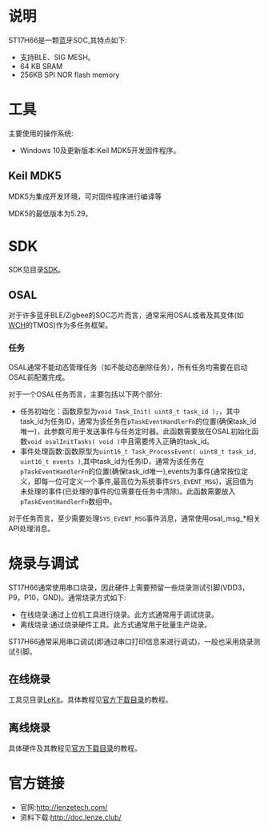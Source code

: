 # 说明

ST17H66是一颗蓝牙SOC,其特点如下:

- 支持BLE、SIG MESH。
- 64 KB SRAM
- 256KB SPI NOR flash memory

# 工具

主要使用的操作系统:

- Windows 10及更新版本:Keil MDK5开发固件程序。

## Keil MDK5

MDK5为集成开发环境，可对固件程序进行编译等

MDK5的最低版本为5.29。

# SDK

SDK见目录[SDK](SDK)。

## OSAL

对于许多蓝牙BLE/Zigbee的SOC芯片而言，通常采用OSAL或者及其变体(如[WCH](https://www.wch.cn/)的TMOS)作为多任务框架。

### 任务

OSAL通常不能动态管理任务（如不能动态删除任务），所有任务均需要在启动OSAL前配置完成。

对于一个OSAL任务而言，主要包括以下两个部分:

- 任务初始化：函数原型为`void Task_Init( uint8_t task_id );`，其中task_id为任务ID，通常为该任务在`pTaskEventHandlerFn`的位置(确保task_id唯一)，此参数可用于发送事件与任务定时器。此函数需要放在OSAL初始化函数`void osalInitTasks( void )`中且需要传入正确的task_id。
- 事件处理函数:函数原型为`uint16_t Task_ProcessEvent( uint8_t task_id, uint16_t events )`,其中task_id为任务ID，通常为该任务在`pTaskEventHandlerFn`的位置(确保task_id唯一),events为事件(通常按位定义，即每一位可定义一个事件,最高位为系统事件`SYS_EVENT_MSG`)，返回值为未处理的事件(已处理的事件的位需要在任务中清除)。此函数需要放入`pTaskEventHandlerFn`数组中。

对于任务而言，至少需要处理`SYS_EVENT_MSG`事件消息，通常使用osal_msg_*相关API处理消息。

# 烧录与调试

ST17H66通常使用串口烧录，因此硬件上需要预留一些烧录测试引脚(VDD3，P9，P10，GND)。通常烧录方式如下:

- 在线烧录:通过上位机工具进行烧录。此方式通常用于调试烧录。
- 离线烧录:通过烧录硬件工具。此方式通常用于批量生产烧录。

ST17H66通常采用串口调试(即通过串口打印信息来进行调试)，一般也采用烧录测试引脚。

## 在线烧录

工具见目录[LeKit](LeKit)。具体教程见[官方下载目录](http://doc.lenze.club/)的教程。

## 离线烧录

具体硬件及其教程见[官方下载目录](http://doc.lenze.club/)的教程。

# 官方链接

- 官网:http://lenzetech.com/
- 资料下载:http://doc.lenze.club/